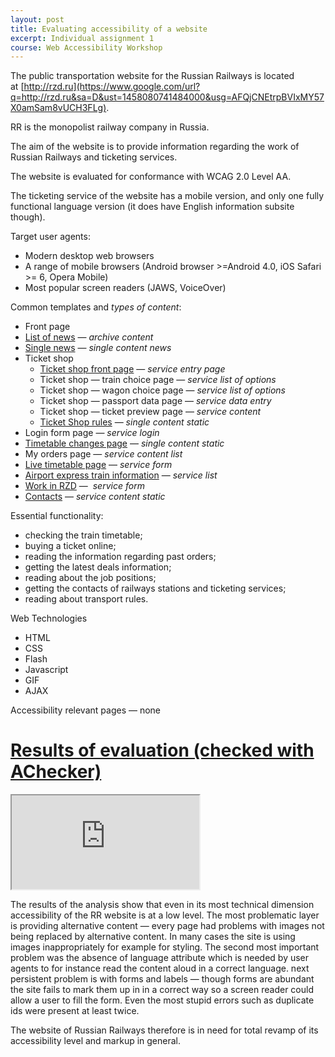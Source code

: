 ```yaml
---
layout: post
title: Evaluating accessibility of a website
excerpt: Individual assignment 1
course: Web Accessibility Workshop
---
```


The public transportation website for the Russian Railways is located at [http://rzd.ru](https://www.google.com/url?q=http://rzd.ru&sa=D&ust=1458080741484000&usg=AFQjCNEtrpBVIxMY57X0amSam8vUCH3FLg).

RR is the monopolist railway company in Russia.

The aim of the website is to provide information regarding the work of Russian Railways and ticketing services.

The website is evaluated for conformance with WCAG 2.0 Level AA.

The ticketing service of the website has a mobile version, and only one fully functional language version (it does have English information subsite though).

Target user agents: 

  * Modern desktop web browsers
  * A range of mobile browsers (Android browser >=Android 4.0, iOS Safari >= 6, Opera Mobile)
  * Most popular screen readers (JAWS, VoiceOver)

Common templates and _types of content_:

  * Front page
  * [List of news](http://pass.rzd.ru/news/public/ru?STRUCTURE_ID=657&layer_id=4069&refererLayerId=3327&id=87508) — _archive content_
  * [Single news](http://press.rzd.ru/news/public/ru?STRUCTURE_ID%3D654%26layer_id%3D4069%26refererLayerId%3D4067%26refererPageId%3D704%26id%3D87486&sa=D&ust=1458080741488000&usg=AFQjCNH0cWpiurEs8iczqf_yaHzoRr8gPw) — _single content news_
  * Ticket shop
	  * [Ticket shop front page](http://pass.rzd.ru&sa=D&ust=1458080741490000&usg=AFQjCNG0ZsGvrxctenHM8h9GcaAzkzPgQQ) — _service entry page_
	  * Ticket shop — train choice page — _service list of options_
	  * Ticket shop — wagon choice page — _service list of options_
	  * Ticket shop — passport data page — _service data entry_
	  * Ticket shop — ticket preview page — _service content_
	  * [Ticket Shop rules](http://pass.rzd.ru/static/public/ru?STRUCTURE_ID=5236) — _single content static_
  * Login form page — _service login_
  * [Timetable changes page](http://pass.rzd.ru/static/secure/ru?STRUCTURE_ID=5208) — _single content static_
  * My orders page — _service content list_
  * [Live timetable page](http://pass.rzd.ru/tablo/) — _service form_
  * [Airport express train information](http://pass.rzd.ru/static/public/ru?STRUCTURE_ID=1197&layer_id=3290&refererLayerId=162&id=1055) — _service list_
  * [Work in RZD](http://social.rzd.ru) —  _service form_
  * [Contacts](http://contacts.rzd.ru) — _service content static_

Essential functionality:

  * checking the train timetable;
  * buying a ticket online;
  * reading the information regarding past orders;
  * getting the latest deals information;
  * reading about the job positions;
  * getting the contacts of railways stations and ticketing services;
  * reading about transport rules.

Web Technologies

  * HTML
  * CSS
  * Flash
  * Javascript
  * GIF
  * AJAX

Accessibility relevant pages — none

# [Results of evaluation (checked with AChecker)](https://www.google.com/url?q=https://docs.google.com/spreadsheets/d/1oCBUtuYBLLlWKF8lWCqkftpwGMeJ_AgEC4RHamZQF48/edit%23gid%3D0&sa=D&ust=1458080741503000&usg=AFQjCNG9zhZY9lb9JGbpkriDFzVhWduw_Q)

<iframe src="https://docs.google.com/spreadsheets/d/1oCBUtuYBLLlWKF8lWCqkftpwGMeJ_AgEC4RHamZQF48/pubhtml?widget=true&amp;headers=false"></iframe>


The results of the analysis show that even in its most technical dimension accessibility of the RR website is at a low level. The most problematic layer is providing alternative content —  every page had problems with images not being replaced by alternative content. In many cases the site is using images inappropriately for example for styling.  The second most important problem was the absence of language attribute which is needed by user agents  to for instance read the content aloud in a correct language.  next persistent problem is with forms and labels —  though forms are abundant the site fails to mark them up in in a correct way so a screen reader could allow a user to fill the form. Even the most stupid errors such as duplicate ids were present at least twice.

The website of Russian Railways therefore is in need for total revamp of its accessibility level and markup in general.
